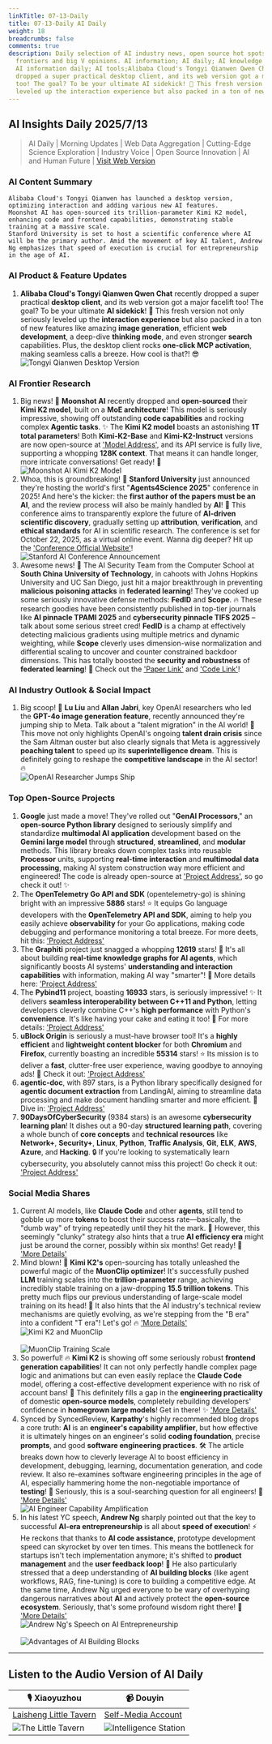 ```yaml
---
linkTitle: 07-13-Daily
title: 07-13-Daily AI Daily
weight: 18
breadcrumbs: false
comments: true
description: Daily selection of AI industry news, open source hot spots, academic
  frontiers and big V opinions. AI information; AI daily; AI knowledge base; AI tutorials;
  AI information daily; AI tools;Alibaba Cloud's Tongyi Qianwen Qwen Chat recently
  dropped a super practical desktop client, and its web version got a major facelift
  too! The goal? To be your ultimate AI sidekick! 🚀 This fresh version not only seriously
  leveled up the interaction experience but also packed in a ton of new featur...
---
```

## AI Insights Daily 2025/7/13

> AI Daily | Morning Updates | Web Data Aggregation | Cutting-Edge Science Exploration | Industry Voice | Open Source Innovation | AI and Human Future | [Visit Web Version](https://ai.hubtoday.app/)

### **AI Content Summary**

```
Alibaba Cloud's Tongyi Qianwen has launched a desktop version, optimizing interaction and adding various new AI features.
Moonshot AI has open-sourced its trillion-parameter Kimi K2 model, enhancing code and frontend capabilities, demonstrating stable training at a massive scale.
Stanford University is set to host a scientific conference where AI will be the primary author. Amid the movement of key AI talent, Andrew Ng emphasizes that speed of execution is crucial for entrepreneurship in the age of AI.
```

### **AI Product & Feature Updates**

1.  **Alibaba Cloud's Tongyi Qianwen Qwen Chat** recently dropped a super practical **desktop client**, and its web version got a major facelift too! The goal? To be your ultimate **AI sidekick**! 🚀 This fresh version not only seriously leveled up the **interaction experience** but also packed in a ton of new features like amazing **image generation**, efficient **web development**, a deep-dive **thinking mode**, and even stronger **search** capabilities. Plus, the desktop client rocks **one-click MCP activation**, making seamless calls a breeze. How cool is that?! 😎
    <br/> ![Tongyi Qianwen Desktop Version](https://cdn.jsdmirror.com/gh/justlovemaki/imagehub@main/images/2025/07/news_01k022cqxvef0ve097ss3p86e0.avif) <br/>

### **AI Frontier Research**

1.  Big news! 🤯 **Moonshot AI** recently dropped and **open-sourced** their **Kimi K2 model**, built on a **MoE architecture**! This model is seriously impressive, showing off outstanding **code capabilities** and rocking complex **Agentic tasks**. ✨ The **Kimi K2 model** boasts an astonishing **1T total parameters**! Both **Kimi-K2-Base** and **Kimi-K2-Instruct** versions are now open-source at ['Model Address'](https://huggingface.co/collections/moonshotai/kimi-k2-6871243b990f2af5ba60617d), and its API service is fully live, supporting a whopping **128K context**. That means it can handle longer, more intricate conversations! Get ready! 🚀
    <br/> ![Moonshot AI Kimi K2 Model](https://cdn.jsdmirror.com/gh/justlovemaki/imagehub@main/images/2025/07/news_01k022csaffa1sa7fbbc73ee16.avif) <br/>
2.  Whoa, this is groundbreaking! 🤯 **Stanford University** just announced they're hosting the world's first "**Agents4Science 2025**" conference in 2025! And here's the kicker: the **first author of the papers must be an AI**, and the review process will also be mainly handled by **AI**! 🤖 This conference aims to transparently explore the future of **AI-driven scientific discovery**, gradually setting up **attribution**, **verification**, and **ethical standards** for AI in scientific research. The conference is set for October 22, 2025, as a virtual online event. Wanna dig deeper? Hit up the ['Conference Official Website'](https://agents4science.stanford.edu)!
    <br/> ![Stanford AI Conference Announcement](https://cdn.jsdmirror.com/gh/justlovemaki/imagehub@main/images/2025/07/news_01k022cv1vfvct7q3336dx9yhs.avif) <br/>
3.  Awesome news! 🥳 The AI Security Team from the Computer School at **South China University of Technology**, in cahoots with Johns Hopkins University and UC San Diego, just hit a major breakthrough in preventing **malicious poisoning attacks** in **federated learning**! They've cooked up some seriously innovative defense methods: **FedID** and **Scope**. 🔥 These research goodies have been consistently published in top-tier journals like **AI pinnacle TPAMI 2025** and **cybersecurity pinnacle TIFS 2025** – talk about some serious street cred! **FedID** is a champ at effectively detecting malicious gradients using multiple metrics and dynamic weighting, while **Scope** cleverly uses dimension-wise normalization and differential scaling to uncover and counter constrained backdoor dimensions. This has totally boosted the **security and robustness** of **federated learning**! 💪 Check out the ['Paper Link'](https://ieeexplore.ieee.org/document/11045524) and ['Code Link'](https://github.com/siquanhuang/Multi-metrics_against_backdoors_in_FL)!

### **AI Industry Outlook & Social Impact**

1.  Big scoop! 🚨 **Lu Liu** and **Allan Jabri**, key OpenAI researchers who led the **GPT-4o image generation feature**, recently announced they're jumping ship to Meta. Talk about a "talent migration" in the AI world! 🤯 This move not only highlights OpenAI's ongoing **talent drain crisis** since the Sam Altman ouster but also clearly signals that Meta is aggressively **poaching talent** to speed up its **superintelligence dream**. This is definitely going to reshape the **competitive landscape** in the AI sector! 🔥
    <br/> ![OpenAI Researcher Jumps Ship](https://cdn.jsdmirror.com/gh/justlovemaki/imagehub@main/images/2025/07/news_01k022cwswejm8368sar3mf00x.avif) <br/>

### **Top Open-Source Projects**

1.  **Google** just made a move! They've rolled out "**GenAI Processors**," an **open-source Python library** designed to seriously simplify and standardize **multimodal AI application** development based on the **Gemini large model** through **structured**, **streamlined**, and **modular** methods. This library breaks down complex tasks into reusable **Processor** units, supporting **real-time interaction** and **multimodal data processing**, making AI system construction way more efficient and engineered! The code is already open-source at ['Project Address'](https://github.com/google-gemini/genai-processors), so go check it out! ✨
2.  The **OpenTelemetry Go API and SDK** (opentelemetry-go) is shining bright with an impressive **5886** stars! ⭐ It equips Go language developers with the **OpenTelemetry API and SDK**, aiming to help you easily achieve **observability** for your Go applications, making code debugging and performance monitoring a total breeze. For more deets, hit this: ['Project Address'](https://github.com/open-telemetry/opentelemetry-go)
3.  The **Graphiti** project just snagged a whopping **12619** stars! 🤩 It's all about building **real-time knowledge graphs for AI agents**, which significantly boosts AI systems' **understanding and interaction capabilities** with information, making AI way "smarter"! 🧠 More details here: ['Project Address'](https://github.com/getzep/graphiti)
4.  The **Pybind11** project, boasting **16933** stars, is seriously impressive! ✨ It delivers **seamless interoperability between C++11 and Python**, letting developers cleverly combine C++'s **high performance** with Python's **convenience**. It's like having your cake and eating it too! 🍰 For more details: ['Project Address'](https://github.com/pybind/pybind11)
5.  **uBlock Origin** is seriously a must-have browser tool! It's a **highly efficient** and **lightweight content blocker** for both **Chromium** and **Firefox**, currently boasting an incredible **55314** stars! ⭐ Its mission is to deliver a **fast**, clutter-free user experience, waving goodbye to annoying ads! 👋 Check it out: ['Project Address'](https://github.com/gorhill/uBlock)
6.  **agentic-doc**, with 897 stars, is a Python library specifically designed for **agentic document extraction** from LandingAI, aiming to streamline data processing and make document handling smarter and more efficient. 📄 Dive in: ['Project Address'](https://github.com/landing-ai/agentic-doc)
7.  **90DaysOfCyberSecurity** (9384 stars) is an awesome **cybersecurity learning plan**! It dishes out a 90-day **structured learning path**, covering a whole bunch of **core concepts** and **technical resources** like **Network+**, **Security+**, **Linux**, **Python**, **Traffic Analysis**, **Git**, **ELK**, **AWS**, **Azure**, and **Hacking**. 🔒 If you're looking to systematically learn cybersecurity, you absolutely cannot miss this project! Go check it out: ['Project Address'](https://github.com/farhanashrafdev/90DaysOfCyberSecurity)

### **Social Media Shares**

1.  Current AI models, like **Claude Code** and other **agents**, still tend to gobble up more **tokens** to boost their success rate—basically, the "dumb way" of trying repeatedly until they hit the mark. 🤔 However, this seemingly "clunky" strategy also hints that a true **AI efficiency era** might just be around the corner, possibly within six months! Get ready! 🚀 ['More Details'](https://x.com/Yangyixxxx/status/1944029058171314602)
2.  Mind blown! 🤯 **Kimi K2's** open-sourcing has totally unleashed the powerful magic of the **MuonClip optimizer**! It's successfully pushed **LLM** training scales into the **trillion-parameter** range, achieving incredibly stable training on a jaw-dropping **15.5 trillion tokens**. This pretty much flips our previous understanding of large-scale model training on its head! 🤯 It also hints that the AI industry's technical review mechanisms are quietly evolving, as we're stepping from the "B era" into a confident "T era"! Let's go! 🔥 ['More Details'](https://x.com/op7418/status/1943993841402753123)
    <br/> ![Kimi K2 and MuonClip](https://cdn.jsdmirror.com/gh/justlovemaki/imagehub@main/images/2025/07/news_01k022cyzrfn3bjgw7bmhm1j77.avif) <br/>
    <br/> ![MuonClip Training Scale](https://cdn.jsdmirror.com/gh/justlovemaki/imagehub@main/images/2025/07/news_01k022d16aebfa5wkdhrrg941x.avif) <br/>
3.  So powerful! 🔥 **Kimi K2** is showing off some seriously robust **frontend generation capabilities**! It can not only perfectly handle complex page logic and animations but can even easily replace the **Claude Code** model, offering a cost-effective development experience with no risk of account bans! 🙌 This definitely fills a gap in the **engineering practicality** of domestic **open-source models**, completely rebuilding developers' confidence in **homegrown large models**! Get in there! ✨ ['More Details'](https://m.okjike.com/originalPosts/687203b9e81ba2a179da0925)
4.  Synced by SyncedReview, **Karpathy**'s highly recommended blog drops a core truth: **AI** is an **engineer's capability amplifier**, but how effective it is ultimately hinges on an engineer's solid **coding foundation**, precise **prompts**, and good **software engineering practices**. 🛠️ The article breaks down how to cleverly leverage AI to boost efficiency in development, debugging, learning, documentation generation, and code review. It also re-examines software engineering principles in the age of AI, especially hammering home the non-negotiable importance of **testing**! 🧪 Seriously, this is a soul-searching question for all engineers! 🤔 ['More Details'](https://x.com/hongming731/status/1943857272964493417)
    <br/> ![AI Engineer Capability Amplification](https://cdn.jsdmirror.com/gh/justlovemaki/imagehub@main/images/2025/07/news_01k022d2s9f35a4rwchg7k0n2x.avif) <br/>
5.  In his latest YC speech, **Andrew Ng** sharply pointed out that the key to successful **AI-era entrepreneurship** is all about **speed of execution**! ⚡ He reckons that thanks to **AI code assistance**, prototype development speed can skyrocket by over ten times. This means the bottleneck for startups isn't tech implementation anymore; it's shifted to **product management** and the **user feedback loop**! 🔄 He also particularly stressed that a deep understanding of **AI building blocks** (like agent workflows, RAG, fine-tuning) is core to building a competitive edge. At the same time, Andrew Ng urged everyone to be wary of overhyping dangerous narratives about **AI** and actively protect the **open-source ecosystem**. Seriously, that's some profound wisdom right there! 🤯 ['More Details'](https://x.com/hongming731/status/1943856893124129024)
    <br/> ![Andrew Ng's Speech on AI Entrepreneurship](https://cdn.jsdmirror.com/gh/justlovemaki/imagehub@main/images/2025/07/news_01k022d4djf86vs0zq0cwjgdjm.avif) <br/>
    <br/> ![Advantages of AI Building Blocks](https://cdn.jsdmirror.com/gh/justlovemaki/imagehub@main/images/2025/07/news_01k022d5ywew9a48mkvy70h1ev.avif) <br/>

---

## **Listen to the Audio Version of AI Daily**

| 🎙️ **Xiaoyuzhou** | 📹 **Douyin** |
| --- | --- |
| [Laisheng Little Tavern](https://www.xiaoyuzhoufm.com/podcast/683c62b7c1ca9cf575a5030e) | [Self-Media Account](https://www.douyin.com/user/MS4wLjABAAAAwpwqPQlu38sO38VyWgw9ZjDEnN4bMR5j8x111UxpseHR9DpB6-CveI5KRXOWuFwG)|
| ![The Little Tavern](https://cdn.jsdmirror.com/gh/justlovemaki/imagehub@main/logo/f959f7984e9163fc50d3941d79a7f262.md.png) | ![Intelligence Station](https://cdn.jsdmirror.com/gh/justlovemaki/imagehub@main/logo/7fc30805eeb831e1e2baa3a240683ca3.md.png) |